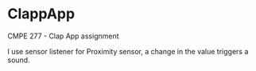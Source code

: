 # ClappApp

CMPE 277 - Clap App assignment

I use sensor listener for Proximity sensor, a change in the value triggers a sound.
